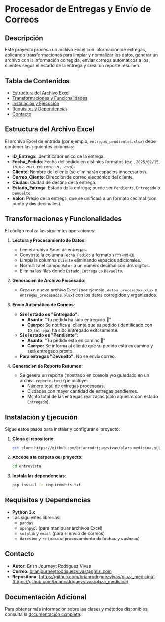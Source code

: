 # Procesador de Entregas y Envío de Correos

## Descripción

Este proyecto procesa un archivo Excel con información de entregas, aplicando transformaciones para limpiar y normalizar los datos, generar un archivo con la información corregida, enviar correos automáticos a los clientes según el estado de la entrega y crear un reporte resumen.

## Tabla de Contenidos

- [Estructura del Archivo Excel](#estructura-del-archivo-excel)
- [Transformaciones y Funcionalidades](#transformaciones-y-funcionalidades)
- [Instalación y Ejecución](#instalación-y-ejecución)
- [Requisitos y Dependencias](#requisitos-y-dependencias)
- [Contacto](#contacto)

## Estructura del Archivo Excel

El archivo Excel de entrada (por ejemplo, `entregas_pendientes.xlsx`) debe contener las siguientes columnas:

- **ID_Entrega**: Identificador único de la entrega.
- **Fecha_Pedido**: Fecha del pedido en distintos formatos (e.g., `2025/02/15`, `15-02-2025`, `Febrero 15, 2025`).
- **Cliente**: Nombre del cliente (se eliminarán espacios innecesarios).
- **Correo_Cliente**: Dirección de correo electrónico del cliente.
- **Ciudad**: Ciudad de destino de la entrega.
- **Estado_Entrega**: Estado de la entrega; puede ser `Pendiente`, `Entregado` o `Devuelto`.
- **Valor**: Precio de la entrega, que se unificará a un formato decimal (con punto y dos decimales).

## Transformaciones y Funcionalidades

El código realiza las siguientes operaciones:

1. **Lectura y Procesamiento de Datos**:
   - Lee el archivo Excel de entregas.
   - Convierte la columna `Fecha_Pedido` a formato `YYYY-MM-DD`.
   - Limpia la columna `Cliente` eliminando espacios adicionales.
   - Normaliza el campo `Valor` a un número decimal con dos dígitos.
   - Elimina las filas donde `Estado_Entrega` es `Devuelto`.

2. **Generación de Archivo Procesado**:
   - Crea un nuevo archivo Excel (por ejemplo, `datos_procesados.xlsx` o `entregas_procesadas.xlsx`) con los datos corregidos y organizados.

3. **Envío Automático de Correos**:
   - **Si el estado es "Entregado":**
     - **Asunto:** "Tu pedido ha sido entregado 🎉"
     - **Cuerpo:** Se notifica al cliente que su pedido (identificado con `ID_Entrega`) ha sido entregado exitosamente.
   - **Si el estado es "Pendiente":**
     - **Asunto:** "Tu pedido está en camino 🚚"
     - **Cuerpo:** Se informa al cliente que su pedido está en camino y será entregado pronto.
   - **Para entregas "Devuelto":** No se envía correo.

4. **Generación de Reporte Resumen**:
   - Se genera un reporte (mostrado en consola y/o guardado en un archivo `reporte.txt`) que incluye:
     - Número total de entregas procesadas.
     - Ciudades con mayor cantidad de entregas pendientes.
     - Monto total de las entregas realizadas (sólo aquellas con estado `Entregado`).

## Instalación y Ejecución
Sigue estos pasos para instalar y configurar el proyecto:

1. **Clona el repositorio**:
    ```bash
    git clone https://github.com/brianrodriguezvivas/plaza_medicina.git
    ```

2. **Accede a la carpeta del proyecto**:
    ```bash
    cd entrevista
    ```

3. **Instala las dependencias**:
    
    ```bash
    pip install -r requirements.txt
    ```

## Requisitos y Dependencias

- **Python 3.x**  
- Las siguientes librerías:
  - `pandas`
  - `openpyxl` (para manipular archivos Excel)
  - `smtplib` y `email` (para el envío de correos)
  - `datetime` y `re` (para el procesamiento de fechas y cadenas)


## Contacto

- **Autor**: Brian Journeyt Rodriguez Vivas 
- **Correo**: brianjourneytrodriguezvivas@gmial.com
- **Repositorio**: [https://github.com/brianrodriguezvivas/plaza_medicina](https://github.com/brianrodriguezvivas/plaza_medicina)




## Documentación Adicional

Para obtener más información sobre las clases y métodos disponibles, consulta la [documentación completa](Docs).
